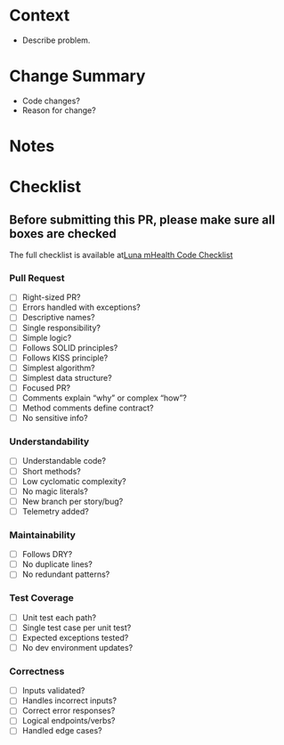 # Context
- Describe problem.

# Change Summary
- Code changes?
- Reason for change?

# Notes

# Checklist

## Before submitting this PR, please make sure all boxes are checked
The full checklist is available at[Luna mHealth Code Checklist](https://docs.google.com/document/d/1uwLg5870LtvyxgchD7Cz7HWUYzQWyyVghyBRTG7YKMA/edit?usp=sharing)

### Pull Request
- [ ] Right-sized PR?
- [ ] Errors handled with exceptions?
- [ ] Descriptive names?
- [ ] Single responsibility?
- [ ] Simple logic?
- [ ] Follows SOLID principles?
- [ ] Follows KISS principle?
- [ ] Simplest algorithm?
- [ ] Simplest data structure?
- [ ] Focused PR?
- [ ] Comments explain “why” or complex “how”?
- [ ] Method comments define contract?
- [ ] No sensitive info?

### Understandability
- [ ] Understandable code?
- [ ] Short methods?
- [ ] Low cyclomatic complexity?
- [ ] No magic literals?
- [ ] New branch per story/bug?
- [ ] Telemetry added?

### Maintainability
- [ ] Follows DRY?
- [ ] No duplicate lines?
- [ ] No redundant patterns?

### Test Coverage
- [ ] Unit test each path?
- [ ] Single test case per unit test?
- [ ] Expected exceptions tested?
- [ ] No dev environment updates?

### Correctness
  - [ ] Inputs validated?
  - [ ] Handles incorrect inputs?
  - [ ] Correct error responses?
  - [ ] Logical endpoints/verbs?
  - [ ] Handled edge cases?
